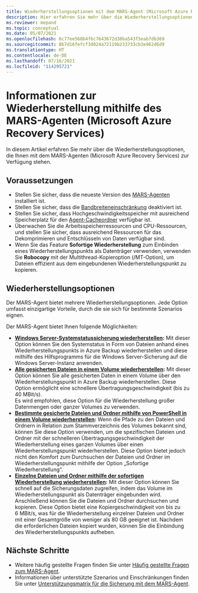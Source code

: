 ```yaml
---
title: Wiederherstellungsoptionen mit dem MARS-Agent (Microsoft Azure Recovery Services)
description: Hier erfahren Sie mehr über die Wiederherstellungsoptionen, die Ihnen mit dem MARS-Agenten (Microsoft Azure Recovery Services) zur Verfügung stehen.
ms.reviewer: mepand
ms.topic: conceptual
ms.date: 05/07/2021
ms.openlocfilehash: 6c77ee568b4f6c7643672d38ba543f5eab7db369
ms.sourcegitcommit: 8b7d16fefcf3d024a72119b233733cb3e962d6d9
ms.translationtype: HT
ms.contentlocale: de-DE
ms.lasthandoff: 07/16/2021
ms.locfileid: "114295721"
---
```

# <a name="about-restore-using-the-microsoft-azure-recovery-services-mars-agent"></a>Informationen zur Wiederherstellung mithilfe des MARS-Agenten (Microsoft Azure Recovery Services) 

In diesem Artikel erfahren Sie mehr über die Wiederherstellungsoptionen, die Ihnen mit dem MARS-Agenten (Microsoft Azure Recovery Services) zur Verfügung stehen.

## <a name="before-you-begin"></a>Voraussetzungen

- Stellen Sie sicher, dass die neueste Version des [MARS-Agenten](https://aka.ms/azurebackup_agent) installiert ist.
- Stellen Sie sicher, dass die [Bandbreiteneinschränkung](backup-windows-with-mars-agent.md#enable-network-throttling) deaktiviert ist.
- Stellen Sie sicher, dass Hochgeschwindigkeitsspeicher mit ausreichend Speicherplatz für den [Agent-Cacheordner](/azure/backup/backup-azure-file-folder-backup-faq#manage-the-backup-cache-folder) verfügbar ist.
- Überwachen Sie die Arbeitsspeicherressourcen und CPU-Ressourcen, und stellen Sie sicher, dass ausreichend Ressourcen für das Dekomprimieren und Entschlüsseln von Daten verfügbar sind.
- Wenn Sie das Feature **Sofortige Wiederherstellung** zum Einbinden eines Wiederherstellungspunkts als Datenträger verwenden, verwenden Sie **Robocopy** mit der Multithread-Kopieroption (/MT-Option), um Dateien effizient aus dem eingebundenen Wiederherstellungspunkt zu kopieren.

## <a name="restore-options"></a>Wiederherstellungsoptionen

Der MARS-Agent bietet mehrere Wiederherstellungsoptionen. Jede Option umfasst einzigartige Vorteile, durch die sie sich für bestimmte Szenarios eignen.

Der MARS-Agent bietet Ihnen folgende Möglichkeiten:

- **[Windows Server-Systemstatussicherung wiederherstellen](backup-azure-restore-system-state.md):** Mit dieser Option können Sie den Systemstatus in Form von Dateien anhand eines Wiederherstellungspunkts in Azure Backup wiederherstellen und diese mithilfe des Hilfsprogramms für die Windows Server-Sicherung auf die Windows Server-Instanz anwenden.  
- **[Alle gesicherten Dateien in einem Volume wiederherstellen](restore-all-files-volume-mars.md):** Mit dieser Option können Sie alle gesicherten Daten in einem Volume über den Wiederherstellungspunkt in Azure Backup wiederherstellen. Diese Option ermöglicht eine schnellere Übertragungsgeschwindigkeit (bis zu 40 MBit/s).<br>Es wird empfohlen, diese Option für die Wiederherstellung großer Datenmengen oder ganzer Volumes zu verwenden.
- **[Bestimmte gesicherte Dateien und Ordner mithilfe von PowerShell in einem Volume wiederherstellen](backup-client-automation.md#restore-data-from-azure-backup):** Wenn die Pfade zu den Dateien und Ordnern in Relation zum Stammverzeichnis des Volumes bekannt sind, können Sie diese Option verwenden, um die spezifischen Dateien und Ordner mit der schnelleren Übertragungsgeschwindigkeit der Wiederherstellung eines ganzen Volumes über einen Wiederherstellungspunkt wiederherstellen. Diese Option bietet jedoch nicht den Komfort zum Durchsuchen der Dateien und Ordner im Wiederherstellungspunkt mithilfe der Option „Sofortige Wiederherstellung“.
- **[Einzelne Dateien und Ordner mithilfe der sofortigen Wiederherstellung wiederherstellen](backup-azure-restore-windows-server.md):** Mit dieser Option können Sie schnell auf die Sicherungsdaten zugreifen, indem das Volume im Wiederherstellungspunkt als Datenträger eingebunden wird. Anschließend können Sie die Dateien und Ordner durchsuchen und kopieren. Diese Option bietet eine Kopiergeschwindigkeit von bis zu 6 MBit/s, was für die Wiederherstellung einzelner Dateien und Ordner mit einer Gesamtgröße von weniger als 80 GB geeignet ist. Nachdem die erforderlichen Dateien kopiert wurden, können Sie die Einbindung des Wiederherstellungspunkts aufheben.

## <a name="next-steps"></a>Nächste Schritte

- Weitere häufig gestellte Fragen finden Sie unter [Häufig gestellte Fragen zum MARS-Agent](backup-azure-file-folder-backup-faq.yml).
- Informationen über unterstützte Szenarios und Einschränkungen finden Sie unter [Unterstützungsmatrix für die Sicherung mit dem MARS-Agent](backup-support-matrix-mars-agent.md).